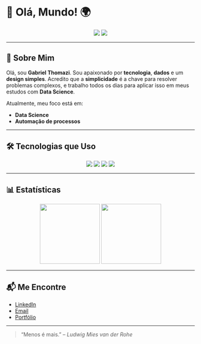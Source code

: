 # 👋 Olá, Mundo! 🌍

<p align="center">
  <img src="https://img.shields.io/badge/Data_Science-3776AB?style=for-the-badge&logo=python&logoColor=white" />
  <img src="https://img.shields.io/badge/Minimalism-ff6f61?style=for-the-badge&logo=ubuntu&logoColor=white" />
</p>

---

## 🌟 Sobre Mim

Olá, sou **Gabriel Thomazi**. Sou apaixonado por **tecnologia**, **dados** e um **design simples**. Acredito que a **simplicidade** é a chave para resolver problemas complexos, e trabalho todos os dias para aplicar isso em meus estudos com **Data Science**.

Atualmente, meu foco está em:

- **Data Science**
- **Automação de processos**
---

## 🛠️ Tecnologias que Uso

<p align="center">
  <img src="https://img.shields.io/badge/-Python-3776AB?style=for-the-badge&logo=python&logoColor=white"/>
  <img src="https://img.shields.io/badge/-Git-F1502F?style=for-the-badge&logo=git&logoColor=white"/>
  <img src="https://img.shields.io/badge/-SQL-003B57?style=for-the-badge&logo=mysql&logoColor=white"/>
  <img src="https://img.shields.io/badge/Jupyter_Notebook-F37626?style=for-the-badge&logo=jupyter&logoColor=white" />
</p>

---

## 📊 Estatísticas

<p align="center">
  <img height="160em" src="https://github-readme-stats.vercel.app/api?username=gabriel-thomazi&show_icons=true&theme=vue-dark&hide_border=true"/>
  <img height="160em" src="https://github-readme-stats.vercel.app/api/top-langs/?username=gabriel-thomazi&layout=compact&theme=vue-dark&hide_border=true"/>
</p>

---

## 📬 Me Encontre

- [LinkedIn](https://www.linkedin.com/in/gabriel-thomazi/)
- [Email](mailto:gthomazirosa@gmail.com)
- [Portfólio](https://portfolio.com)

---

> “Menos é mais.” – *Ludwig Mies van der Rohe*

